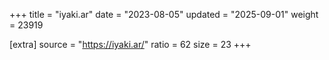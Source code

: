 +++
title = "iyaki.ar"
date = "2023-08-05"
updated = "2025-09-01"
weight = 23919

[extra]
source = "https://iyaki.ar/"
ratio = 62
size = 23
+++
